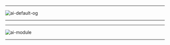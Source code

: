 -----------------------------------------------------------------------------------------------------------------------------------------

![ai-default-og](https://github.com/user-attachments/assets/94901550-3e0b-4f4e-b418-9a4a19d48130)

-----------------------------------------------------------------------------------------------------------------------------------------

--------------------------------------------------------------------------------------------------------------------------------------------

![ai-module](https://github.com/user-attachments/assets/f7e611f8-8593-4ec0-9a28-76b37e63bab6)

-------------------------------------------------------------------------------------------------------------------------------------------
